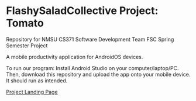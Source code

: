 # FlashySaladCollective Project: Tomato
Repository for NMSU CS371 Software Development Team FSC Spring Semester Project

A mobile productivity application for AndroidOS devices.

To run our program:
Install Android Studio on your computer/laptop/PC. Then, download this repository and upload the 
app onto your mobile device. It should run as intended.

[Project Landing Page](https://davidkuntz02.github.io/flashysaladcollective)
